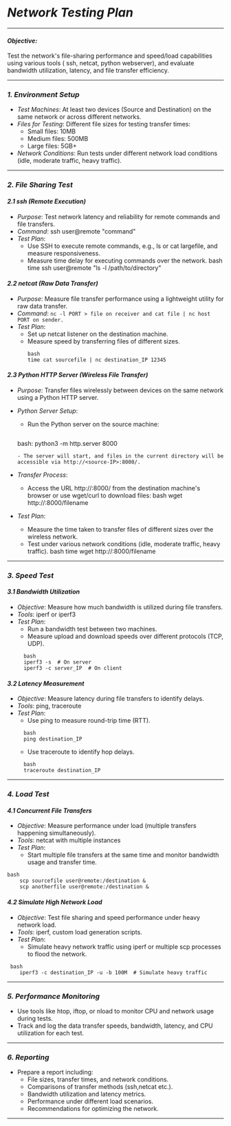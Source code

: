 # *Network Testing Plan*
-----

#### *Objective:*
Test the network's file-sharing performance and speed/load capabilities using various tools ( ssh, netcat, python webserver), and evaluate bandwidth utilization, latency, and file transfer efficiency.

---

### *1. Environment Setup*
- *Test Machines*: At least two devices (Source and Destination) on the same network or across different networks.
- *Files for Testing*: Different file sizes for testing transfer times:
  - Small files: 10MB
  - Medium files: 500MB
  - Large files: 5GB+
- *Network Conditions*: Run tests under different network load conditions (idle, moderate traffic, heavy traffic).

---

### *2. File Sharing Test*

#### *2.1 ssh (Remote Execution)*
- *Purpose*: Test network latency and reliability for remote commands and file transfers.
- *Command*: ssh user@remote "command"
- *Test Plan*:
  - Use SSH to execute remote commands, e.g., ls or cat largefile, and measure responsiveness.
  - Measure time delay for executing commands over the network.
    bash
    time ssh user@remote "ls -l /path/to/directory"
    

#### *2.2 netcat (Raw Data Transfer)*
- *Purpose*: Measure file transfer performance using a lightweight utility for raw data transfer.
- *Command*: 
       ```
       nc -l PORT > file on receiver and cat file | nc host PORT on sender.
       ```
- *Test Plan*:
  - Set up netcat listener on the destination machine.
  - Measure speed by transferring files of different sizes.
    ```
    bash
    time cat sourcefile | nc destination_IP 12345
    ```
#### *2.3 Python HTTP Server (Wireless File Transfer)*
- *Purpose*: Transfer files wirelessly between devices on the same network using a Python HTTP server.
- *Python Server Setup*:
  - Run the Python server on the source machine:
    ```
   bash:
    python3 -m http.server 8000
    ```
  - The server will start, and files in the current directory will be accessible via http://<source-IP>:8000/.

- *Transfer Process*:
  - Access the URL http://<source-IP>:8000/ from the destination machine's browser or use wget/curl to download files:
    bash
    wget http://<source-IP>:8000/filename
    

- *Test Plan*:
  - Measure the time taken to transfer files of different sizes over the wireless network.
  - Test under various network conditions (idle, moderate traffic, heavy traffic).
    bash
    time wget http://<source-IP>:8000/filename
    
---

### *3. Speed Test*

#### *3.1 Bandwidth Utilization*
- *Objective*: Measure how much bandwidth is utilized during file transfers.
- *Tools*: iperf or iperf3
- *Test Plan*:
  - Run a bandwidth test between two machines.
  - Measure upload and download speeds over different protocols (TCP, UDP).
  ```
    bash
    iperf3 -s  # On server
    iperf3 -c server_IP  # On client
  ```  

#### *3.2 Latency Measurement*
- *Objective*: Measure latency during file transfers to identify delays.
- *Tools*: ping, traceroute
- *Test Plan*:
  - Use ping to measure round-trip time (RTT).
  ```
    bash
    ping destination_IP
  ```  
  - Use traceroute to identify hop delays.
  ```
    bash
    traceroute destination_IP
  ```  

---

### *4. Load Test*

#### *4.1 Concurrent File Transfers*
- *Objective*: Measure performance under load (multiple transfers happening simultaneously).
- *Tools*: netcat with multiple instances
- *Test Plan*:
  - Start multiple file transfers at the same time and monitor bandwidth usage and transfer time.
```    
bash
    scp sourcefile user@remote:/destination &
    scp anotherfile user@remote:/destination &
```    

#### *4.2 Simulate High Network Load*
- *Objective*: Test file sharing and speed performance under heavy network load.
- *Tools*: iperf, custom load generation scripts.
- *Test Plan*:
  - Simulate heavy network traffic using iperf or multiple scp processes to flood the network.
```   
 bash
    iperf3 -c destination_IP -u -b 100M  # Simulate heavy traffic
```    

---

### *5. Performance Monitoring*

- Use tools like htop, iftop, or nload to monitor CPU and network usage during tests.
- Track and log the data transfer speeds, bandwidth, latency, and CPU utilization for each test.

---

### *6. Reporting*
- Prepare a report including:
  - File sizes, transfer times, and network conditions.
  - Comparisons of transfer methods (ssh,netcat etc.).
  - Bandwidth utilization and latency metrics.
  - Performance under different load scenarios.
  - Recommendations for optimizing the network.

---